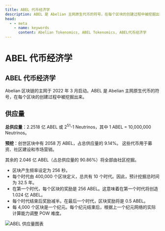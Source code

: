 ```yaml
---
title: ABEL 代币经济学
description: ABEL 是 Abelian 主网原生代币的符号，在每个区块的创建过程中被挖掘出来。
head:
  - - meta
    - name: keywords
      content: Abelian Tokenomics, ABEL Tokenomics, ABEL代币经济学
---
```


# ABEL 代币经济学

## ABEL 代币经济学

Abelian 区块链的主网于 2022 年 3 月启动。ABEL 是 Abelian 主网原生代币的符号，在每个区块的创建过程中被挖掘出来。

## 供应量

**总供应量**：2.2518 亿 ABEL 或 2<sup>51</sup>-1 Neutrinos，其中 1 ABEL = 10,000,000 Neutrinos。

**预挖**：创世区块中有 2058 万 ABEL，占总供应量的 9.14%。
这些代币用于募资、社区建设和市场营销。

其余的 2.046 亿 ABEL（占总供应量的 90.86%）将全部由社区挖掘。

- 区块产生频率设定为 256 秒。
- 每个时代由 400,000 个区块定义，总共有 10 个时代。因此，预计挖掘总时间为 32.5 年。
- 在第一个时代，每个区块的奖励是 256 ABEL。这意味着在第一个时代将创造 1.024 亿 ABEL。
- 每个时代结束后奖励减半。在最后一个时代，区块奖励将是 0.5 ABEL。
- 每 4,000 个区块是一个纪元。每个纪元结束后，根据上一个纪元网络的实际计算能力调整 POW 难度。

![ABEL 供应量图表](/tokenomics/ABEL-Supply.png)